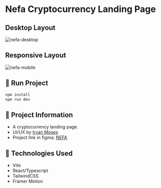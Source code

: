 # Nefa Cryptocurrency Landing Page

## Desktop Layout

![nefa-desktop](https://user-images.githubusercontent.com/91050670/218287462-4daaf3d5-2c65-47a8-be1d-30fac8e920cd.png)

## Responsive Layout

![nefa-mobile](https://user-images.githubusercontent.com/91050670/218287515-b5a5cb99-8852-4ccd-9dff-102312e7d6c4.png)

## :rocket: Run Project

```bash
npm install
npm run dev
```

## :rocket: Project Information

- A cryptocurrency landing page.
- UI/UX  by [Irvan Moses](https://dribbble.com/irvan_moses)
- Project link in figma: [NEFA](https://www.figma.com/file/xxnIkkDxUIG4N6zO5jRH5Z/NEFA---Cryptocurrency-Web-App-(Community)?node-id=0%3A1)

## :wrench: Technologies Used
- Vite
- React/Typescript
- TailwindCSS
- Framer Motion
